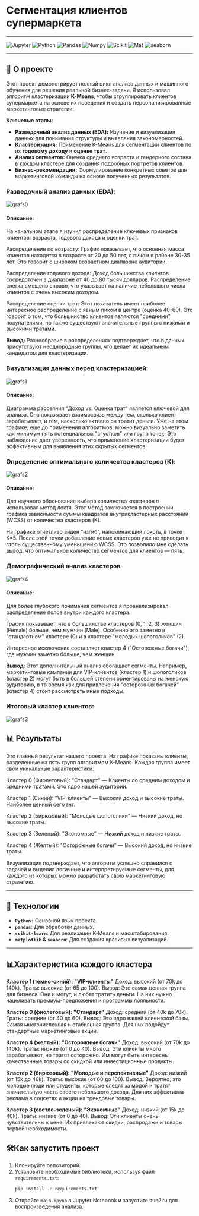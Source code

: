 # **Сегментация клиентов супермаркета**

---

![Jupyter](https://img.shields.io/badge/jupyter-notebook-orange) ![Python](https://img.shields.io/badge/Python-3.13.2-blue) ![Pandas](https://img.shields.io/badge/Pandas-2.1-blue) ![Numpy](https://img.shields.io/badge/Numpy-1.26-blue) ![Scikit](https://img.shields.io/badge/Scikit_learn-1.3.1-blue) ![Mat](https://img.shields.io/badge/Matplotlib-3.8.0-blue) ![seaborn](https://img.shields.io/badge/seaborn-0.13-blue)



---

## 📝 О проекте

Этот проект демонстрирует полный цикл анализа данных и машинного обучения для решения реальной бизнес-задачи. Я использовал алгоритм кластеризации **K-Means**, чтобы сгруппировать клиентов супермаркета на основе их поведения и создать персонализированные маркетинговые стратегии.

**Ключевые этапы:**
* **Разведочный анализ данных (EDA):** Изучение и визуализация данных для понимания структуры и выявления закономерностей.
* **Кластеризация:** Применение K-Means для сегментации клиентов по их **годовому доходу** и **оценке трат**.
* **Анализ сегментов:** Оценка среднего возраста и гендерного состава в каждом кластере для создания подробных портретов клиентов.
* **Бизнес-рекомендации:** Формулирование конкретных советов для маркетинговой команды на основе полученных результатов.


### **Разведочный анализ данных (EDA):**


![grafs0](/grafs/grafs0.png)
#### **Описание:**

На начальном этапе я изучил распределение ключевых признаков клиентов: возраста, годового дохода и оценки трат.

Распределение по возрасту: График показывает, что основная масса клиентов находится в возрасте от 20 до 50 лет, с пиком в районе 30-35 лет. Это говорит о широком возрастном диапазоне аудитории.

Распределение годового дохода: Доход большинства клиентов сосредоточен в диапазоне от 40 до 80 тысяч долларов. Распределение слегка смещено вправо, что указывает на наличие небольшого числа клиентов с очень высоким доходом.

Распределение оценки трат: Этот показатель имеет наиболее интересное распределение с явным пиком в центре (оценка 40-60). Это говорит о том, что большинство клиентов являются "средними" покупателями, но также существуют значительные группы с низкими и высокими тратами.

**Вывод:** Разнообразие в распределениях подтверждает, что в данных присутствуют неоднородные группы, что делает их идеальным кандидатом для кластеризации. 


### **Визуализация данных перед кластеризацией:**

![grafs1](/grafs/grafs1.png)

#### **Описание:**

Диаграмма рассеяния "Доход vs. Оценка трат" является ключевой для анализа. Она показывает взаимосвязь между тем, сколько клиент зарабатывает, и тем, насколько активно он тратит деньги. Уже на этом графике, еще до применения алгоритмов, можно визуально заметить как минимум пять потенциальных "сгустков" или групп точек. Это наблюдение дает уверенность, что применение кластеризации будет эффективным для выявления этих скрытых сегментов.


### **Определение оптимального количества кластеров (K):**

![grafs2](/grafs/grafs2.png)

#### **Описание:**

Для научного обоснования выбора количества кластеров я использовал метод локтя. Этот метод заключается в построении графика зависимости суммы квадратов внутрикластерных расстояний (WCSS) от количества кластеров (K).

На графике отчетливо виден "изгиб", напоминающий локоть, в точке K=5. После этой точки добавление новых кластеров уже не приводит к столь существенному уменьшению WCSS. Это позволило мне сделать вывод, что оптимальное количество сегментов для клиентов — пять.


### **Демографический анализ кластеров**

![grafs4](/grafs/grafs4.png)

#### **Описание:**

Для более глубокого понимания сегментов я проанализировал распределение полов внутри каждого кластера.

График показывает, что в большинстве кластеров (0, 1, 2, 3) женщин (Female) больше, чем мужчин (Male). Особенно это заметно в "стандартном" кластере (0) и в кластере "молодых шопоголиков" (2).

Интересное исключение составляет кластер 4 ("Осторожные богачи"), где мужчин заметно больше, чем женщин.

**Вывод:** Этот дополнительный анализ обогащает сегменты. Например, маркетинговые кампании для VIP-клиентов (кластер 1) и шопоголиков (кластер 2) могут быть в большей степени ориентированы на женскую аудиторию, в то время как для привлечения "осторожных богачей" (кластер 4) стоит рассмотреть иные подходы.

### **Итоговый кластер клиентов:**

![grafs3](/grafs/grafs3.png)

## 📊 Результаты

Это главный результат нашего проекта. На графике показаны клиенты, разделенные на пять групп алгоритмом K-Means. Каждая группа имеет свои уникальные характеристики:

Кластер 0 (Фиолетовый): "Стандарт" — Клиенты со средним доходом и средними тратами. Это ядро нашей аудитории.

Кластер 1 (Синий): "VIP-клиенты" — Высокий доход и высокие траты. Наиболее ценный сегмент.

Кластер 2 (Бирюзовый): "Молодые шопоголики" — Низкий доход, но высокие траты.

Кластер 3 (Зеленый): "Экономные" — Низкий доход и низкие траты.

Кластер 4 (Желтый): "Осторожные богачи" — Высокий доход, но низкие траты.

Визуализация подтверждает, что алгоритм успешно справился с задачей и выделил логичные и интерпретируемые сегменты, для каждого из которых можно разработать свою маркетинговую стратегию.

---

## 🚀 Технологии

* **`Python:`** Основной язык проекта.
* **`pandas`**: Для обработки данных.
* **`scikit-learn`**: Для реализации K-Means и масштабирования.
* **`matplotlib` & `seaborn`**: Для создания красивых визуализаций.

---

## 📊Характеристика каждого кластера

**Кластер 1 (темно-синий): "VIP-клиенты"**
Доход: высокий (от 70k до 140k).
Траты: высокие (от 65 до 100).
Вывод: Это самая ценная группа для бизнеса. Они и могут, и любят тратить деньги. На них нужно нацеливать премиум-предложения и программы лояльности.

**Кластер 0 (фиолетовый): "Стандарт"**
Доход: средний (от 40k до 70k).
Траты: средние (от 40 до 60).
Вывод: Это ядро вашей клиентской базы. Самая многочисленная и стабильная группа. Для них подойдут стандартные маркетинговые акции.

**Кластер 4 (желтый): "Осторожные богачи"**
Доход: высокий (от 70k до 140k).
Траты: низкие (от 0 до 40).
Вывод: Эти клиенты много зарабатывают, но тратят осторожно. Им могут быть интересны качественные товары со скидкой или инвестиционные продукты.

**Кластер 2 (бирюзовый): "Молодые и перспективные"**
Доход: низкий (от 15k до 40k).
Траты: высокие (от 60 до 100).
Вывод: Вероятно, это молодые люди или студенты, которые следят за модой и тратят значительную часть своего небольшого дохода. Для них эффективна реклама в соцсетях и акции на трендовые товары.

**Кластер 3 (светло-зеленый): "Экономные"**
Доход: низкий (от 15k до 40k).
Траты: низкие (от 0 до 40).
Вывод: Эти клиенты очень чувствительны к цене. Их привлекают скидки, распродажи и товары первой необходимости.

## 🛠️Как запустить проект

1.  Клонируйте репозиторий.
2.  Установите необходимые библиотеки, используя файл `requirements.txt`:
    ```bash
    pip install -r requirements.txt
    ```
3.  Откройте `main.ipynb` в Jupyter Notebook и запустите ячейки для воспроизведения анализа.

